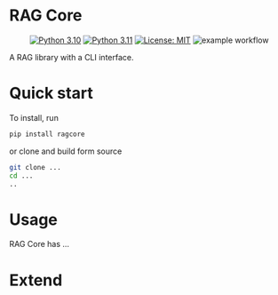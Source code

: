 # RAG Core

<p align="center">
  <a href="https://www.python.org/downloads/release/python-310/"><img src="https://img.shields.io/badge/python-3.10-green.svg" alt="Python 3.10"></a>
  <a href="https://www.python.org/downloads/release/python-311/"><img src="https://img.shields.io/badge/python-3.11-green.svg" alt="Python 3.11"></a>
  <a href="https://opensource.org/licenses/MIT"><img src="https://img.shields.io/badge/License-MIT-green.svg" alt="License: MIT"></a>
  <img src="https://github.com/daved01/ragcore/actions/workflows/code-check-main.yml/badge.svg" alt="example workflow">
</p>

A RAG library with a CLI interface.

# Quick start

To install, run

```bash
pip install ragcore
```

or clone and build form source

```bash
git clone ...
cd ...
..
```

# Usage

RAG Core has ...

# Extend
